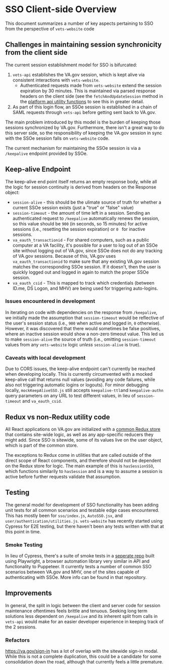 # SSO Client-side Overview

This document summarizes a number of key aspects pertaining to SSO from the perspective of `vets-website` code

## Challenges in maintaining session synchronicity from the client side

The current session establishment model for SSO is bifurcated:

1. `vets-api` establishes the VA.gov session, which is kept alive via consistent interactions with `vets-website`.
   * Authenticated requests made from `vets-website` extend the session expiration by 30 minutes. This is maintained via parsed response headers on the client side (see the `fetchAndUpdateSession` method in the [platform api utility functions](https://github.com/department-of-veterans-affairs/vets-website/blob/master/src/platform/utilities/api/index.js#L7) to see this in greater detail.
2. As part of this login flow, an SSOe session is established in a chain of SAML requests through `vets-api` before getting sent back to VA.gov.

The main problem introduced by this model is the burden of keeping those sessions synchronized by VA.gov. Furthermore, there isn't a great way to do this server side, so the responsibility of keeping the VA.gov session in sync with the SSOe session falls on `vets-website` code. 

The current mechanism for maintaining the SSOe session is via a `/keepalive` endpoint provided by SSOe.



## Keep-alive Endpoint

The keep-alive end point itself returns an empty response body, while all the logic for session continuity is derived from headers on the Response object:

* `session-alive` - this should be the ulimate source of truth for whether a current SSOe session exists (just a "true" or "false" value)
* `session-timeout` - the amount of time left in a session. Sending an authenticated request to `/keepalive` automatically renews the session, so this value should be `900` (in seconds, so 15 minutes) for active sessions (i.e., resetting the session expiration) or `0 ` for inactive sessions.
* `va_eauth_transactionid` - For shared computers, such as a public computer at a VA facility, it's possible for a user to log out of an SSOe site without logging out of VA.gov, since SSOe does not do any tracking of VA.gov sessions. Because of this, VA.gov uses `va_eauth_transactionid` to make sure that any existing VA.gov session matches the corresponding SSOe session. If it doesn't, then the user is quickly logged out and logged in again to match the proper SSOe session.
* `va_eauth_csid`  - This is mapped to track which credentials (between ID.me, DS Logon, and MHV) are being used for triggering auto-logins.



### Issues encountered in development

In iterating on code with dependencies on the response from `/keepalive`, we initially made the assumption that `session-timeout` would be reflective of the user's session status (i.e., `900` when active and logged in, `0` otherwise). However, it was discovered that there would sometimes be false positives, where an inactive session would show a non-zero timeout value. This led us to make `session-alive` the source of truth (i.e., omitting `session-timeout` values from any `vets-website` logic *unless* `session-alive` is true).

### Caveats with local development

Due to CORS issues, the keep-alive endpoint can't currently be reached when developing locally. This is currently circumvented with a mocked keep-alive call that returns null values (avoiding any code failures, while also not triggering automatic logins or logouts). For minor debugging locally, `mockKeepAliveSSO.js`  still accepts `keepalive-ttl`and `keepalive-authn` query parameters on any URL to test different values, in lieu of `session-timeout` and `va_eauth_csid`.



## Redux vs non-Redux utility code

All React applications on VA.gov are initialized with a [common Redux store](https://github.com/department-of-veterans-affairs/vets-website/blob/master/src/platform/startup/store.js) that contains site-wide logic, as well as any app-specific reducers they might add. Since SSO is sitewide, some of its values live on the user object, which is part of the common store.

The exceptions to Redux come in utilities that are called outside of the direct scope of React components, and therefore should not be dependent on the Redux store for logic. The main example of this is `hasSessionSSO`, which functions similarily to `hasSession` and is a way to assume a session is active before further requests validate that assumption.



## Testing

The general model for development of SSO functionality has been adding unit tests for all common scenarios and testable edge cases encountered. This has mostly been for  `sso/index.js`, `AutoSSO.jsx`, and `user/authentication/utilities.js`. `vets-website` has recently started using Cypress for E2E testing, but there haven't been any tests written with that at this point in time.



### Smoke Testing

In lieu of Cypress, there's a suite of smoke tests in a [seperate repo](https://github.com/department-of-veterans-affairs/va.gov-sso-smoke-tests) built using Playwright, a browser automation library very similar in API and functionality to Puppeteer. It currently tests a number of common SSO scenarios between VA.gov and MHV, one of the sites capable of authenticating with SSOe. More info can be found in that repository.



## Improvements

In general, the split in logic between the client and server code for session maintenance oftentimes feels brittle and tenuous. Seeking long term solutions less dependent on `/keepalive` and its inherent split from calls in `vets-api` would make for an easier developer experience in keeping track of the 2 sessions.



### Refactors

https://va.gov/sign-in has a lot of overlap with the sitewide sign-in modal. While this is not a complete duplication, this could be a candidate for some consolidation down the road, although that currently feels a little premature.
